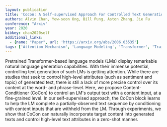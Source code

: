 ```yaml
---
layout: publication
title: 'Cocon: A Self-supervised Approach For Controlled Text Generation'
authors: Alvin Chan, Yew-soon Ong, Bill Pung, Aston Zhang, Jie Fu
conference: "Arxiv"
year: 2020
bibkey: chan2020self
additional_links:
  - {name: "Paper", url: 'https://arxiv.org/abs/2006.03535'}
tags: ['Attention Mechanism', 'Language Modeling', 'Transformer', 'Training Techniques', 'Model Architecture', 'Applications', 'Pretraining Methods']
---
```

Pretrained Transformer-based language models (LMs) display remarkable natural
language generation capabilities. With their immense potential, controlling
text generation of such LMs is getting attention. While there are studies that
seek to control high-level attributes (such as sentiment and topic) of
generated text, there is still a lack of more precise control over its content
at the word- and phrase-level. Here, we propose Content-Conditioner (CoCon) to
control an LM's output text with a content input, at a fine-grained level. In
our self-supervised approach, the CoCon block learns to help the LM complete a
partially-observed text sequence by conditioning with content inputs that are
withheld from the LM. Through experiments, we show that CoCon can naturally
incorporate target content into generated texts and control high-level text
attributes in a zero-shot manner.
